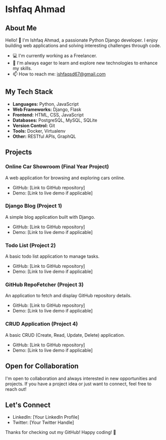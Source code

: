 # Ishfaq Ahmad

## About Me

Hello! 👋 I'm Ishfaq Ahmad, a passionate Python Django developer. I enjoy building web applications and solving interesting challenges through code.

- 💻 I'm currently working as a Freelancer.
- 🌱 I'm always eager to learn and explore new technologies to enhance my skills.
- 📫 How to reach me: ishfaqsd67@gmail.com 

## My Tech Stack

- **Languages:** Python, JavaScript
- **Web Frameworks:** Django, Flask
- **Frontend:** HTML, CSS, JavaScript
- **Databases:** PostgreSQL, MySQL, SQLite
- **Version Control:** Git
- **Tools:** Docker, Virtualenv
- **Other:** RESTful APIs, GraphQL

## Projects

### Online Car Showroom (Final Year Project)

A web application for browsing and exploring cars online.

- GitHub: [Link to GitHub repository]
- Demo: [Link to live demo if applicable]

### Django Blog (Project 1)

A simple blog application built with Django.

- GitHub: [Link to GitHub repository]
- Demo: [Link to live demo if applicable]

### Todo List (Project 2)

A basic todo list application to manage tasks.

- GitHub: [Link to GitHub repository]
- Demo: [Link to live demo if applicable]

### GitHub RepoFetcher (Project 3)

An application to fetch and display GitHub repository details.

- GitHub: [Link to GitHub repository]
- Demo: [Link to live demo if applicable]

### CRUD Application (Project 4)

A basic CRUD (Create, Read, Update, Delete) application.

- GitHub: [Link to GitHub repository]
- Demo: [Link to live demo if applicable]

## Open for Collaboration

I'm open to collaboration and always interested in new opportunities and projects. If you have a project idea or just want to connect, feel free to reach out!

## Let's Connect

- LinkedIn: [Your LinkedIn Profile]
- Twitter: [Your Twitter Handle]

Thanks for checking out my GitHub! Happy coding! 🚀
